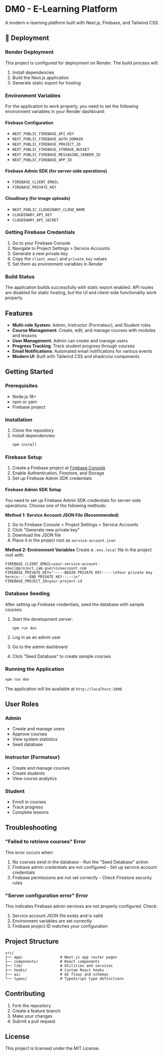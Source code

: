 # DM0 - E-Learning Platform

A modern e-learning platform built with Next.js, Firebase, and Tailwind CSS.

## 🚀 Deployment

### Render Deployment

This project is configured for deployment on Render. The build process will:

1. Install dependencies
2. Build the Next.js application
3. Generate static export for hosting

### Environment Variables

For the application to work properly, you need to set the following environment variables in your Render dashboard:

#### Firebase Configuration
- `NEXT_PUBLIC_FIREBASE_API_KEY`
- `NEXT_PUBLIC_FIREBASE_AUTH_DOMAIN`
- `NEXT_PUBLIC_FIREBASE_PROJECT_ID`
- `NEXT_PUBLIC_FIREBASE_STORAGE_BUCKET`
- `NEXT_PUBLIC_FIREBASE_MESSAGING_SENDER_ID`
- `NEXT_PUBLIC_FIREBASE_APP_ID`

#### Firebase Admin SDK (for server-side operations)
- `FIREBASE_CLIENT_EMAIL`
- `FIREBASE_PRIVATE_KEY`

#### Cloudinary (for image uploads)
- `NEXT_PUBLIC_CLOUDINARY_CLOUD_NAME`
- `CLOUDINARY_API_KEY`
- `CLOUDINARY_API_SECRET`

### Getting Firebase Credentials

1. Go to your Firebase Console
2. Navigate to Project Settings > Service Accounts
3. Generate a new private key
4. Copy the `client_email` and `private_key` values
5. Set them as environment variables in Render

### Build Status

The application builds successfully with static export enabled. API routes are disabled for static hosting, but the UI and client-side functionality work properly.

## Features

- **Multi-role System**: Admin, Instructor (Formateur), and Student roles
- **Course Management**: Create, edit, and manage courses with modules and lessons
- **User Management**: Admin can create and manage users
- **Progress Tracking**: Track student progress through courses
- **Email Notifications**: Automated email notifications for various events
- **Modern UI**: Built with Tailwind CSS and shadcn/ui components

## Getting Started

### Prerequisites

- Node.js 18+ 
- npm or yarn
- Firebase project

### Installation

1. Clone the repository
2. Install dependencies:
   ```bash
   npm install
   ```

### Firebase Setup

1. Create a Firebase project at [Firebase Console](https://console.firebase.google.com/)
2. Enable Authentication, Firestore, and Storage
3. Set up Firebase Admin SDK credentials

#### Firebase Admin SDK Setup

You need to set up Firebase Admin SDK credentials for server-side operations. Choose one of the following methods:

**Method 1: Service Account JSON File (Recommended)**
1. Go to Firebase Console > Project Settings > Service Accounts
2. Click "Generate new private key"
3. Download the JSON file
4. Place it in the project root as `service-account.json`

**Method 2: Environment Variables**
Create a `.env.local` file in the project root with:
```
FIREBASE_CLIENT_EMAIL=your-service-account-email@project.iam.gserviceaccount.com
FIREBASE_PRIVATE_KEY="-----BEGIN PRIVATE KEY-----\nYour private key here\n-----END PRIVATE KEY-----\n"
FIREBASE_PROJECT_ID=your-project-id
```

### Database Seeding

After setting up Firebase credentials, seed the database with sample courses:

1. Start the development server:
   ```bash
   npm run dev
   ```

2. Log in as an admin user
3. Go to the admin dashboard
4. Click "Seed Database" to create sample courses

### Running the Application

```bash
npm run dev
```

The application will be available at `http://localhost:3000`

## User Roles

### Admin
- Create and manage users
- Approve courses
- View system statistics
- Seed database

### Instructor (Formateur)
- Create and manage courses
- Create students
- View course analytics

### Student
- Enroll in courses
- Track progress
- Complete lessons

## Troubleshooting

### "Failed to retrieve courses" Error
This error occurs when:
1. No courses exist in the database - Run the "Seed Database" action
2. Firebase admin credentials are not configured - Set up service account credentials
3. Firebase permissions are not set correctly - Check Firestore security rules

### "Server configuration error" Error
This indicates Firebase admin services are not properly configured. Check:
1. Service account JSON file exists and is valid
2. Environment variables are set correctly
3. Firebase project ID matches your configuration

## Project Structure

```
src/
├── app/                 # Next.js app router pages
├── components/          # React components
├── lib/                 # Utilities and services
├── hooks/               # Custom React hooks
├── ai/                  # AI flows and schemas
└── types/               # TypeScript type definitions
```

## Contributing

1. Fork the repository
2. Create a feature branch
3. Make your changes
4. Submit a pull request

## License

This project is licensed under the MIT License.
